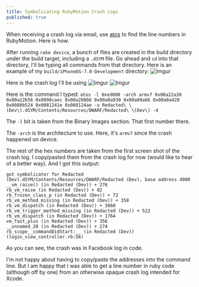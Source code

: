 ```yaml
---
title: Symbolicating RubyMotion Crash Logs
published: true
---
```


When receiving a crash log via email, use [atos](https://developer.apple.com/library/mac/documentation/Darwin/Reference/ManPages/man1/atos.1.html) to find the line numbers in RubyMotion. Here is how.

After running `rake device`, a bunch of files are created in the build directory under the build target, including a `.dSYM` file. Go ahead and `cd` into that directory, I'll be typing all commands from that directory. Here is an example of my `build/iPhoneOS-7.0-Development` directory: ![Imgur](http://i.imgur.com/Nas5e5N.png) 

Here is the crash log I'll be using ![Imgur](http://i.imgur.com/HLXbG1I.png) ![Imgur](http://i.imgur.com/vryfvTl.png)

Here is the command I typed: `atos -l 0xed000 -arch armv7 0x00a22a30 0x00a22b56 0x0098caec 0x00a20866 0x00a0a930 0x00a09a66 0x00a0a420 0x0080b524 0x0081241e 0x008124ae -o Redacted\ \(Dev\).dSYM/Contents/Resources/DWARF/Redacted\ \(Dev\) -d`

The `-l` bit is taken from the Binary Images section. That first number there.

The `-arch` is the architecture to use. Here, it's `armv7` since the crash happened on device.

The rest of the hex numbers are taken from the first screen shot of the crash log. I copy/pasted them from the crash log for now (would like to hear of a better way). And I got this output:

    got symbolicator for Redacted (Dev).dSYM/Contents/Resources/DWARF/Redacted (Dev), base address 4000
    __vm_raise() (in Redacted (Dev)) + 276
    rb_vm_raise (in Redacted (Dev)) + 82
    rb_frozen_class_p (in Redacted (Dev)) + 72
    rb_vm_method_missing (in Redacted (Dev)) + 358
    rb_vm_dispatch (in Redacted (Dev)) + 3060
    rb_vm_trigger_method_missing (in Redacted (Dev)) + 522
    rb_vm_dispatch (in Redacted (Dev)) + 1764
    vm_fast_plus (in Redacted (Dev)) + 356
    __unnamed_28 (in Redacted (Dev)) + 274
    rb_scope__commandDidStart:__ (in Redacted (Dev)) (login_view_controller.rb:56)
    
As you can see, the crash was in Facebook log in code.


I'm not happy about having to copy/paste the addresses into the command line. But I am happy that I was able to get a line number in ruby code (although off by one) from an otherwise opaque crash log intended for Xcode.